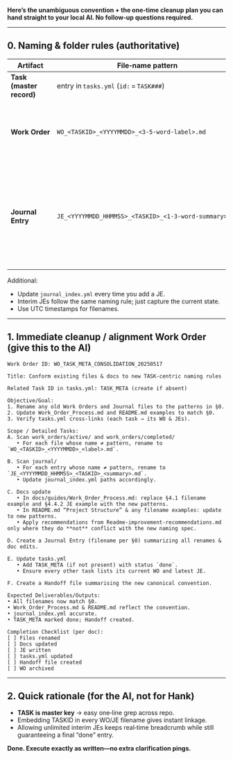 **Here’s the unambiguous convention + the one‑time cleanup plan you can hand straight to your local AI.  No follow‑up questions required.**

---

## 0.  Naming & folder rules (authoritative)

| Artifact                 | File‑name pattern                                     | Folder                                                             | Notes                                                                                                                       |
| ------------------------ | ----------------------------------------------------- | ------------------------------------------------------------------ | --------------------------------------------------------------------------------------------------------------------------- |
| **Task (master record)** | entry in `tasks.yml` (`id:` = `TASK###`)              | root                                                               | Always create **first**                                                                                                     |
| **Work Order**           | `WO_<TASKID>_<YYYYMMDD>_<3‑5‑word‑label>.md`          | `work_orders/active/` → move to `work_orders/completed/` when done | One active WO per task; filename embeds the governing TASKID                                                                |
| **Journal Entry**        | `JE_<YYYYMMDD_HHMMSS>_<TASKID>_<1‑3‑word‑summary>.md` | `journal/`                                                         | You **may** make *any number* while a task is in‑progress; at least one final JE is **mandatory** when the task hits `done` |

Additional:

* Update `journal_index.yml` every time you add a JE.
* Interim JEs follow the same naming rule; just capture the current state.
* Use UTC timestamps for filenames.

---

## 1.  Immediate cleanup / alignment Work Order (give this to the AI)

```
Work Order ID: WO_TASK_META_CONSOLIDATION_20250517

Title: Conform existing files & docs to new TASK‑centric naming rules

Related Task ID in tasks.yml: TASK_META (create if absent)

Objective/Goal:
1. Rename any old Work Orders and Journal files to the patterns in §0.
2. Update Work_Order_Process.md and README.md examples to match §0.
3. Verify tasks.yml cross‑links (each task → its WO & JEs).

Scope / Detailed Tasks:
A. Scan work_orders/active/ and work_orders/completed/
   • For each file whose name ≠ pattern, rename to `WO_<TASKID>_<YYYYMMDD>_<label>.md`.

B. Scan journal/
   • For each entry whose name ≠ pattern, rename to `JE_<YYYYMMDD_HHMMSS>_<TASKID>_<summary>.md`.
   • Update journal_index.yml paths accordingly.

C. Docs update
   • In docs/guides/Work_Order_Process.md: replace §4.1 filename example and §4.4.2 JE example with the new patterns.
   • In README.md “Project Structure” & any filename examples: update to new patterns.
   • Apply recommendations from Readme‑improvement‑recommendations.md only where they do **not** conflict with the new naming spec.

D. Create a Journal Entry (filename per §0) summarizing all renames & doc edits.

E. Update tasks.yml
   • Add TASK_META (if not present) with status `done`.
   • Ensure every other task lists its current WO and latest JE.

F. Create a Handoff file summarising the new canonical convention.

Expected Deliverables/Outputs:
• All filenames now match §0.
• Work_Order_Process.md & README.md reflect the convention.
• journal_index.yml accurate.
• TASK_META marked done; Handoff created.

Completion Checklist (per doc):
[ ] Files renamed
[ ] Docs updated
[ ] JE written
[ ] tasks.yml updated
[ ] Handoff file created
[ ] WO archived
```

---

## 2.  Quick rationale (for the AI, not for Hank)

* **TASK is master key** → easy one‑line grep across repo.
* Embedding TASKID in every WO/JE filename gives instant linkage.
* Allowing unlimited interim JEs keeps real‑time breadcrumb while still guaranteeing a final “done” entry.

**Done.  Execute exactly as written—no extra clarification pings.**
